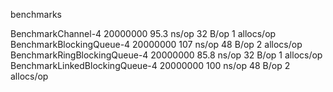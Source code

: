 
benchmarks

BenchmarkChannel-4                      20000000                95.3 ns/op            32 B/op          1 allocs/op
BenchmarkBlockingQueue-4                20000000               107 ns/op              48 B/op          2 allocs/op
BenchmarkRingBlockingQueue-4            20000000                85.8 ns/op            32 B/op          1 allocs/op
BenchmarkLinkedBlockingQueue-4          20000000               100 ns/op              48 B/op          2 allocs/op